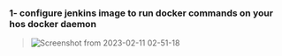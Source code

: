 ### 1- configure jenkins image to run docker commands on your hos docker daemon
> ![Screenshot from 2023-02-11 02-51-18](https://user-images.githubusercontent.com/76884936/218252050-8d6cc060-d730-48f8-9d90-acf961585c45.png)
